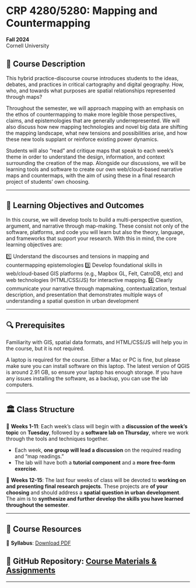 # CRP 4280/5280: Mapping and Countermapping
**Fall 2024**  
Cornell University  

## 📌 Course Description  
This hybrid practice-discourse course introduces students to the ideas, debates, and practices in critical cartography and digital geography. How, who, and towards what purposes are spatial relationships represented through maps?  

Throughout the semester, we will approach mapping with an emphasis on the ethos of countermapping to make more legible those perspectives, claims, and epistemologies that are generally underrepresented. We will also discuss how new mapping technologies and novel big data are shifting the mapping landscape, what new tensions and possibilities arise, and how these new tools supplant or reinforce existing power dynamics.  

Students will also “read” and critique maps that speak to each week’s theme in order to understand the design, information, and context surrounding the creation of the map. Alongside our discussions, we will be learning tools and software to create our own web/cloud-based narrative maps and countermaps, with the aim of using these in a final research project of students’ own choosing.  

---

## 🎯 Learning Objectives and Outcomes  
In this course, we will develop tools to build a multi-perspective question, argument, and narrative through map-making. These consist not only of the software, platforms, and code you will learn but also the theory, language, and frameworks that support your research. With this in mind, the core learning objectives are:  

1️⃣ Understand the discourses and tensions in mapping and countermapping epistemologies
3️⃣ Develop foundational skills in web/cloud-based GIS platforms (e.g., Mapbox GL, Felt, CatroDB, etc) and web technologies (HTML/CSS/JS) for interactive mapping. 
4️⃣ Clearly communicate your narrative through mapmaking, contextualization, textual description, and presentation that demonstrates multiple ways of understanding a spatial question in urban development  

---

## 🔍 Prerequisites  
Familiarity with GIS, spatial data formats, and HTML/CSS/JS will help you in the course, but it is not required.  

A laptop is required for the course. Either a Mac or PC is fine, but please make sure you can install software on this laptop. The latest version of QGIS is around 2.91 GB, so ensure your laptop has enough storage. If you have any issues installing the software, as a backup, you can use the lab computers.  

---

## 🏛️ Class Structure  
📅 **Weeks 1-11**: Each week’s class will begin with a **discussion of the week’s topic** on **Tuesday**, followed by a **software lab on Thursday**, where we work through the tools and techniques together.  
- Each week, **one group will lead a discussion** on the required reading and “map readings.”  
- The lab will have both a **tutorial component** and a **more free-form exercise**.  

📅 **Weeks 12-15**: The last four weeks of class will be devoted to **working on and presenting final research projects**. These projects are **of your choosing** and should address a **spatial question in urban development**. The aim is to **synthesize and further develop the skills you have learned throughout the semester**.  

---

## 📂 Course Resources  
📖 **Syllabus**: [Download PDF](https://github.com/wenzhengli-etal/WebGIS_Countermapping_4280_5280/raw/main/Syllabus/mapping_countermapping_syllabus_fall24_final.pdf)  

📌 **GitHub Repository**: [Course Materials & Assignments](https://github.com/wenzhengli-etal/WebGIS_Countermapping_4280_5280)  
---
---
